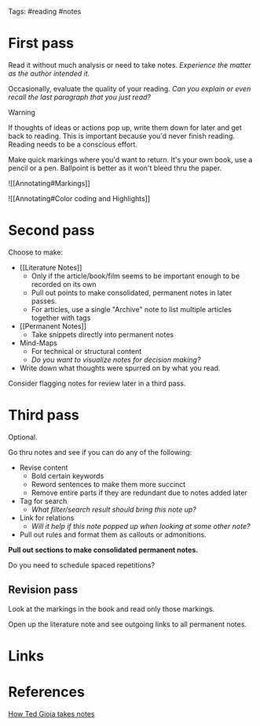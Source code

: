 Tags: #reading #notes  

# First pass
Read it without much analysis or need to take notes. *Experience the matter as the author intended it.*

Occasionally, evaluate the quality of your reading. *Can you explain or even recall the last paragraph that you just read?*

> [!warning] 
> If thoughts of ideas or actions pop up, write them down for later and get back to reading. This is important because you'd never finish reading. Reading needs to be a conscious effort.

Make quick markings where you'd want to return. 
It's your own book, use a pencil or a pen. Ballpoint is better as it won't bleed thru the paper.

![[Annotating#Markings]]

![[Annotating#Color coding and Highlights]]

# Second pass
Choose to make:
- [[Literature Notes]]
	- Only if the article/book/film seems to be important enough to be recorded on its own
	- Pull out points to make consolidated, permanent notes in later passes.
	- For articles, use a single "Archive" note to list multiple articles together with tags
- [[Permanent Notes]]
	- Take snippets directly into permanent notes
- Mind-Maps
	- For technical or structural content 
	- *Do you want to visualize notes for decision making?*
- Write down what thoughts were spurred on by what you read. 

Consider flagging notes for review later in a third pass.

# Third pass
Optional.

Go thru notes and see if you can do any of the following:
- Revise content
	- Bold certain keywords
	- Reword sentences to make them more succinct
	- Remove entire parts if they are redundant due to notes added later
- Tag for search
	- *What filter/search result should bring this note up?*
- Link for relations
	- *Will it help if this note popped up when looking at some other note?* 
- Pull out rules and format them as callouts or admonitions.

**Pull out sections to make consolidated permanent notes.**

Do you need to schedule spaced repetitions?

## Revision pass
Look at the markings in the book and read only those markings.

Open up the literature note and see outgoing links to all permanent notes.

# Links


# References
[How Ted Gioia takes notes](https://www.honest-broker.com/p/how-i-take-notes?utm_campaign=post)
